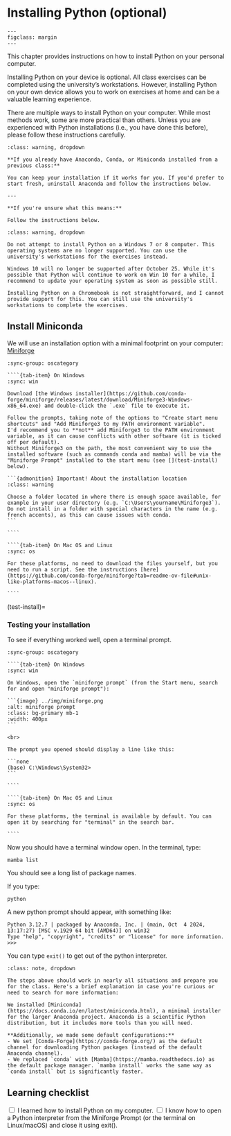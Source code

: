 # Installing Python (optional)


```{figure} https://www.python.org/static/community_logos/python-logo.png
---
figclass: margin
---
```

This chapter provides instructions on how to install Python on your personal computer.

Installing Python on your device is optional. All class exercises can be completed using the university’s workstations. However, installing Python on your own device allows you to work on exercises at home and can be a valuable learning experience.

There are multiple ways to install Python on your computer. While most methods work, some are more practical than others. Unless you are experienced with Python installations (i.e., you have done this before), please follow these instructions carefully.


```{admonition} What to do if you **already** have python installed on your laptop
:class: warning, dropdown

**If you already have Anaconda, Conda, or Miniconda installed from a previous class:**

You can keep your installation if it works for you. If you'd prefer to start fresh, uninstall Anaconda and follow the instructions below.

---

**If you're unsure what this means:**

Follow the instructions below.
```

```{admonition} For Windows 10 or below or Chromebook users
:class: warning, dropdown

Do not attempt to install Python on a Windows 7 or 8 computer. This operating systems are no longer supported. You can use the university's workstations for the exercises instead.

Windows 10 will no longer be supported after October 25. While it's possible that Python will continue to work on Win 10 for a while, I recommend to update your operating system as soon as possible still.

Installing Python on a Chromebook is not straightforward, and I cannot provide support for this. You can still use the university's workstations to complete the exercises.
```

## Install Miniconda

We will use an installation option with a minimal footprint on your computer: [Miniforge](https://github.com/conda-forge/miniforge)

`````{tab-set}
:sync-group: oscategory

````{tab-item} On Windows
:sync: win

Download [the Windows installer](https://github.com/conda-forge/miniforge/releases/latest/download/Miniforge3-Windows-x86_64.exe) amd double-click the `.exe` file to execute it.

Follow the prompts, taking note of the options to "Create start menu shortcuts" and "Add Miniforge3 to my PATH environment variable".
I'd recommend you to **not** add Miniforge3 to the PATH environment variable, as it can cause conflicts with other software (it is ticked off per default).
Without Miniforge3 on the path, the most convenient way to use the installed software (such as commands conda and mamba) will be via the "Miniforge Prompt" installed to the start menu (see [](test-install) below).

```{admonition} Important! About the installation location
:class: warning

Choose a folder located in where there is enough space available, for example in your user directory (e.g. `C:\Users\yourname\Miniforge3`). Do not install in a folder with special characters in the name (e.g. french accents), as this can cause issues with conda.
```

````

````{tab-item} On Mac OS and Linux
:sync: os

For these platforms, no need to download the files yourself, but you need to run a script. See the instructions [here](https://github.com/conda-forge/miniforge?tab=readme-ov-file#unix-like-platforms-macos--linux).

````
`````

(test-install)=
### Testing your installation

To see if everything worked well, open a terminal prompt.

`````{tab-set}
:sync-group: oscategory

````{tab-item} On Windows
:sync: win

On Windows, open the `miniforge prompt` (from the Start menu, search for and open "miniforge prompt"):

```{image} ../img/miniforge.png
:alt: miniforge prompt
:class: bg-primary mb-1
:width: 400px
```

<br>

The prompt you opened should display a line like this:

```none
(base) C:\Windows\System32>
```

````

````{tab-item} On Mac OS and Linux
:sync: os

For these platforms, the terminal is available by default. You can open it by searching for "terminal" in the search bar.

````

`````

Now you should have a terminal window open. In the terminal, type:

```none
mamba list
```

You should see a long list of package names.

If you type:

```none
python
```

A new python prompt should appear, with something like:

```none
Python 3.12.7 | packaged by Anaconda, Inc. | (main, Oct  4 2024, 13:17:27) [MSC v.1929 64 bit (AMD64)] on win32
Type "help", "copyright", "credits" or "license" for more information.
>>>
```

You can type ``exit()`` to get out of the python interpreter.

```{admonition} Optional: a brief explanation of what we've just done
:class: note, dropdown

The steps above should work in nearly all situations and prepare you for the class. Here's a brief explanation in case you're curious or need to search for more information:

We installed [Miniconda](https://docs.conda.io/en/latest/miniconda.html), a minimal installer for the larger Anaconda project. Anaconda is a scientific Python distribution, but it includes more tools than you will need.

**Additionally, we made some default configurations:**
- We set [Conda-Forge](https://conda-forge.org/) as the default channel for downloading Python packages (instead of the default Anaconda channel).
- We replaced `conda` with [Mamba](https://mamba.readthedocs.io) as the default package manager. `mamba install` works the same way as `conda install` but is significantly faster.
```

## Learning checklist

<label><input type="checkbox" id="week05_01" class="box"> I learned how to install Python on my computer.</input></label>
<label><input type="checkbox" id="week05_02" class="box"> I know how to open a Python interpreter from the Miniforge Prompt (or the terminal on Linux/macOS) and close it using exit().</input></label>

